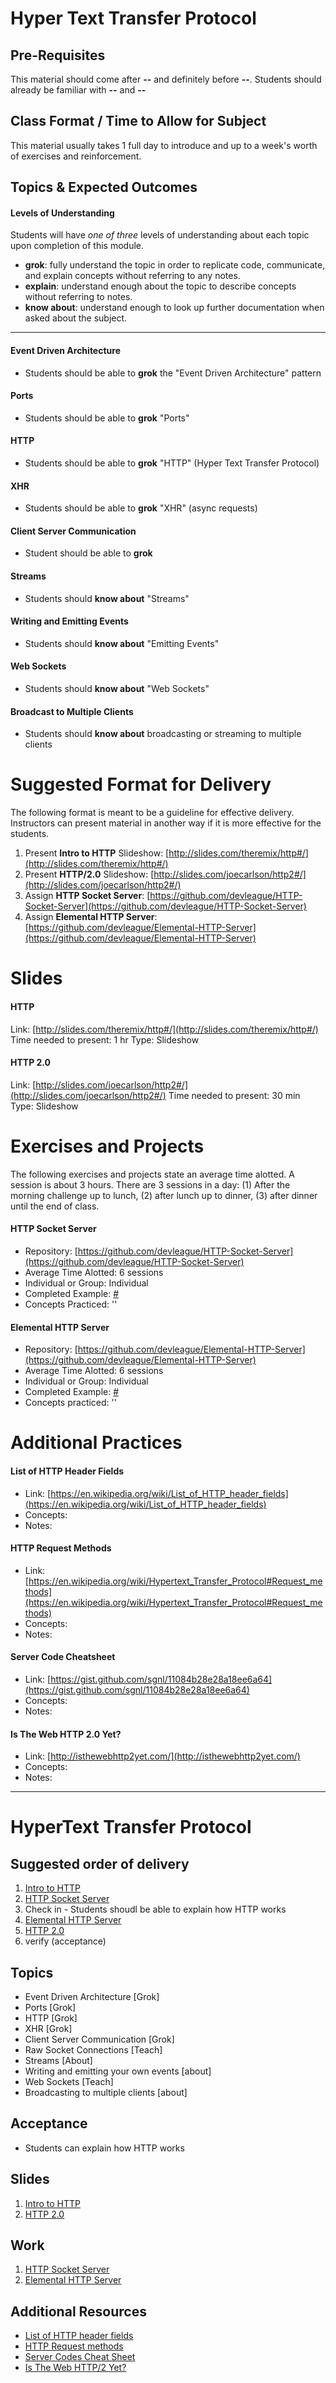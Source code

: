 # Hyper Text Transfer Protocol

## Pre-Requisites
This material should come after **--** and definitely before **--**. Students should already be familiar with **--** and **--**

## Class Format / Time to Allow for Subject
This material usually takes 1 full day to introduce and up to a week's worth of exercises and reinforcement.

## Topics & Expected Outcomes

#### Levels of Understanding
Students will have *one of three* levels of understanding about each topic upon completion of this module.
- **grok**: fully understand the topic in order to replicate code, communicate, and explain concepts without referring to any notes.
- **explain**: understand enough about the topic to describe concepts without referring to notes.
- **know about**: understand enough to look up further documentation when asked about the subject.

---

#### Event Driven Architecture
- Students should be able to **grok** the "Event Driven Architecture" pattern

#### Ports
- Students should be able to **grok** "Ports"

#### HTTP
- Students should be able to **grok** "HTTP" (Hyper Text Transfer Protocol)

#### XHR
- Students should be able to **grok** "XHR" (async requests)

#### Client Server Communication
- Student should be able to **grok** 

#### Streams
- Students should **know about** "Streams"

#### Writing and Emitting Events
- Students should **know about** "Emitting Events"

#### Web Sockets
- Students should **know about** "Web Sockets"

#### Broadcast to Multiple Clients
- Students should **know about** broadcasting or streaming to multiple clients

# Suggested Format for Delivery
The following format is meant to be a guideline for effective delivery. Instructors can present material in another way if it is more effective for the students.

1. Present **Intro to HTTP** Slideshow: [http://slides.com/theremix/http#/](http://slides.com/theremix/http#/)
1. Present **HTTP/2.0** Slideshow: [http://slides.com/joecarlson/http2#/](http://slides.com/joecarlson/http2#/)
1. Assign **HTTP Socket Server**: [https://github.com/devleague/HTTP-Socket-Server](https://github.com/devleague/HTTP-Socket-Server)
1. Assign **Elemental HTTP Server**: [https://github.com/devleague/Elemental-HTTP-Server](https://github.com/devleague/Elemental-HTTP-Server)

# Slides

#### HTTP
Link: [http://slides.com/theremix/http#/](http://slides.com/theremix/http#/)
Time needed to present:  1 hr
Type: Slideshow

#### HTTP 2.0
Link: [http://slides.com/joecarlson/http2#/](http://slides.com/joecarlson/http2#/)
Time needed to present: 30 min
Type: Slideshow

# Exercises and Projects
The following exercises and projects state an average time alotted. A session is about 3 hours. There are 3 sessions in a day: (1) After the morning challenge up to lunch, (2) after lunch up to dinner, (3) after dinner until the end of class.

#### HTTP Socket Server
- Repository: [https://github.com/devleague/HTTP-Socket-Server](https://github.com/devleague/HTTP-Socket-Server)
- Average Time Alotted: 6 sessions
- Individual or Group: Individual
- Completed Example: [#](google.com)
- Concepts Practiced: ''

#### Elemental HTTP Server
- Repository: [https://github.com/devleague/Elemental-HTTP-Server](https://github.com/devleague/Elemental-HTTP-Server)
- Average Time Alotted: 6 sessions
- Individual or Group: Individual
- Completed Example: [#](google.com)
- Concepts practiced: ''

# Additional Practices

#### List of HTTP Header Fields
- Link: [https://en.wikipedia.org/wiki/List_of_HTTP_header_fields](https://en.wikipedia.org/wiki/List_of_HTTP_header_fields)
- Concepts:
- Notes: 

#### HTTP Request Methods
- Link: [https://en.wikipedia.org/wiki/Hypertext_Transfer_Protocol#Request_methods](https://en.wikipedia.org/wiki/Hypertext_Transfer_Protocol#Request_methods)
- Concepts:
- Notes: 

#### Server Code Cheatsheet
- Link: [https://gist.github.com/sgnl/11084b28e28a18ee6a64](https://gist.github.com/sgnl/11084b28e28a18ee6a64)
- Concepts: 
- Notes: 

#### Is The Web HTTP 2.0 Yet?
- Link: [http://isthewebhttp2yet.com/](http://isthewebhttp2yet.com/)
- Concepts:
- Notes: 



-----------


# HyperText Transfer Protocol

## Suggested order of delivery

1. [Intro to HTTP](http://slides.com/theremix/http#/)
1. [HTTP Socket Server](https://github.com/devleague/HTTP-Socket-Server)
1. Check in - Students shoudl be able to explain how HTTP works
1. [Elemental HTTP Server](https://github.com/devleague/Elemental-HTTP-Server)
1. [HTTP 2.0](https://slides.com/joecarlson/http2)
1. verify (acceptance)

## Topics

- Event Driven Architecture [Grok]
- Ports [Grok]
- HTTP [Grok]
- XHR [Grok]
- Client Server Communication [Grok]
- Raw Socket Connections [Teach]
- Streams [About]
- Writing and emitting your own events [about]
- Web Sockets [Teach]
- Broadcasting to multiple clients [about]

## Acceptance

- Students can explain how HTTP works

## Slides

1. [Intro to HTTP](http://slides.com/theremix/http#/)
1. [HTTP 2.0](https://slides.com/joecarlson/http2)

## Work

1. [HTTP Socket Server](https://github.com/devleague/HTTP-Socket-Server)
1. [Elemental HTTP Server](https://github.com/devleague/Elemental-HTTP-Server)

## Additional Resources

- [List of HTTP header fields](https://en.wikipedia.org/wiki/List_of_HTTP_header_fields)
- [HTTP Request methods](https://en.wikipedia.org/wiki/Hypertext_Transfer_Protocol#Request_methods)
- [Server Codes Cheat Sheet](https://gist.github.com/sgnl/11084b28e28a18ee6a64)
- [Is The Web HTTP/2 Yet?](http://isthewebhttp2yet.com/)